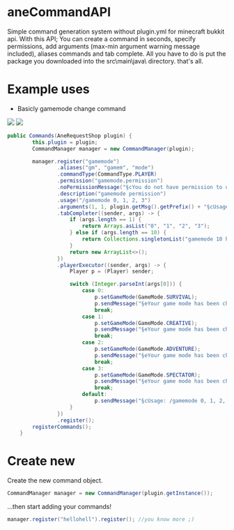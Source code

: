 # aneCommandAPI
Simple command generation system without plugin.yml for minecraft bukkit api.
With this API; You can create a command in seconds, specify permissions, add arguments (max-min argument warning message included), aliases commands and tab complete. All you have to do is put the package you downloaded into the src\main\java\ directory. that's all.

# Example uses
* Basicly gamemode change command

![](https://github.com/therealthread/aneCommandAPI/blob/main/gmchange.png?raw=true)
![](https://github.com/therealthread/aneCommandAPI/blob/main/tabcomp.png?raw=true)

```java
public Commands(AneRequestShop plugin) {
        this.plugin = plugin;
        CommandManager manager = new CommandManager(plugin);

        manager.register("gamemode")
                .aliases("gm", "gamem", "mode")
                .commandType(CommandType.PLAYER)
                .permission("gamemode.permission")
                .noPermissionMessage("§cYou do not have permission to open this shop!")
                .description("gamemode permission")
                .usage("/gamemode 0, 1, 2, 3")
                .arguments(1, 1, plugin.getMsg().getPrefix() + "§cUsage: /gamemode 0, 1, 2, 3")
                .tabCompleter((sender, args) -> {
                    if (args.length == 1) {
                        return Arrays.asList("0", "1", "2", "3");
                    } else if (args.length == 10) {
                        return Collections.singletonList("gamemode 10 huh?");
                    }
                    return new ArrayList<>();
                })
                .playerExecutor((sender, args) -> {
                    Player p = (Player) sender;

                    switch (Integer.parseInt(args[0])) {
                        case 0:
                            p.setGameMode(GameMode.SURVIVAL);
                            p.sendMessage("§eYour game mode has been changed to §asurvival!");
                            break;
                        case 1:
                            p.setGameMode(GameMode.CREATIVE);
                            p.sendMessage("§eYour game mode has been changed to §acreative!");
                            break;
                        case 2:
                            p.setGameMode(GameMode.ADVENTURE);
                            p.sendMessage("§eYour game mode has been changed to §aadventure!");
                            break;
                        case 3:
                            p.setGameMode(GameMode.SPECTATOR);
                            p.sendMessage("§eYour game mode has been changed to §aspectator!");
                            break;
                        default:
                            p.sendMessage("§cUsage: /gamemode 0, 1, 2, 3");
                    }
                })
                .register();
        registerCommands();
    }
```

# Create new

Create the new command object.

```java
CommandManager manager = new CommandManager(plugin.getInstance());
```

...then start adding your commands!
```java
manager.register("hellohell").register(); //you know more ;)

```

